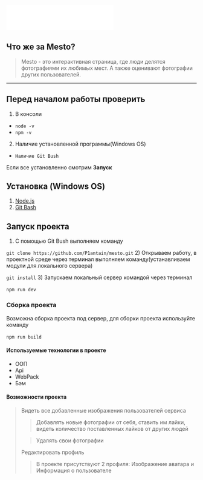![logo](src/image/logo.svg)
## Что же за Mesto?
>Mesto - это интерактивная страница, где люди делятся фотографиями их любимых мест. А также оценивают фотографии других пользователей.
______
## Перед началом работы проверить 
1) В консоли
* `node -v`
* `npm -v`
2) Наличие установленной программы(Windows OS)
* `Наличие Git Bush`

Если все установленно смотрим **Запуск**

## Установка (Windows OS)
1) [Node.js](https://nodejs.org/en/)
2) [Git Bash](https://gitforwindows.org/index.html)

## Запуск проекта
1) С помощью Git Bush выполняем команду

`git clone https://github.com/P1antain/mesto.git`
2) Открываем работу, в проектной среде через терминал выполняем команду(устанавливаем модули для локального сервера)

`git install`
3) Запускаем локальный сервер командой через терминал

`npm run dev`

### Сборка проекта 
Возможна сборка проекта под сервер, для сборки проекта используйте команду

`npm run build`


#### Используемые технологии в проекте
+ ООП
+ Api
+ WebPack
+ Бэм

#### Возможности проекта
> Видеть все добавленные изображения пользователей сервиса
>> Добавлять новые фотографии от себя, ставить им лайки, видеть количество поставленных лайков от других людей
> 
>> Удалять свои фотографии
> 
> Редактировать профиль 
>> В проекте присутствуют 2 профиля: Изображение аватара и Информация о пользователе